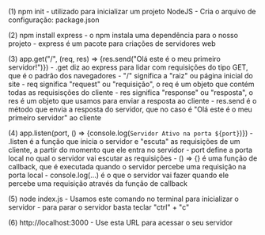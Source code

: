 (1) npm init 
    - utilizado para inicializar um projeto NodeJS
    - Cria o arquivo de configuração: package.json

(2) npm install express
    - o npm instala uma dependência para o nosso projeto
    - express é um pacote para criações de servidores web

(3) app.get("/", (req, res) => {res.send("Olá este é o meu primeiro servidor!")})
    - .get diz ao express para lidar com requisições do tipo GET, que é o padrão dos navegadores
    - "/" significa a "raiz" ou página inicial do site
    - req significa "request" ou "requisição", o req é um objeto que contém todas as requisisções do cliente
    - res significa "response" ou "resposta", o res é um objeto que usamos para enviar a resposta ao cliente
    - res.send é o método que envia a resposta do servidor, que no caso é "Olá este é o meu primeiro servidor" ao cliente

(4) app.listen(port, () => {console.log(`Servidor Ativo na porta ${port}`)})
    - .listen é a função que inicia o servidor e "escuta" as requisições de um cliente, a partir do momento que ele entra no servidor
    - port define a porta local no qual o servidor vai escutar as requisições
    - () => {} é uma função de callback, que é executada quando o servidor percebe uma requisição na porta local
    - console.log(...) é o que o servidor vai fazer quando ele percebe uma requisição através da função de callback 

(5) node index.js
    - Usamos este comando no terminal para inicializar o servidor 
    - para parar o servidor basta teclar "ctrl" + "c"

(6) http://localhost:3000
    - Use esta URL para acessar o seu servidor
